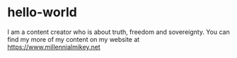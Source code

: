 # hello-world
I am a content creator who is about truth, freedom and sovereignty.
You can find my more of my content on my website at https://www.millennialmikey.net
